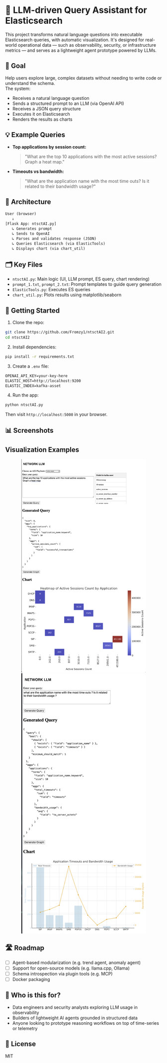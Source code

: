 # 🧠 LLM-driven Query Assistant for Elasticsearch

This project transforms natural language questions into executable Elasticsearch queries, with automatic visualization. It's designed for real-world operational data — such as observability, security, or infrastructure metrics — and serves as a lightweight agent prototype powered by LLMs.

## 🎯 Goal

Help users explore large, complex datasets without needing to write code or understand the schema.  
The system:
- Receives a natural language question
- Sends a structured prompt to an LLM (via OpenAI API)
- Receives a JSON query structure
- Executes it on Elasticsearch
- Renders the results as charts

## 💡 Example Queries

- **Top applications by session count:**
  > "What are the top 10 applications with the most active sessions? Graph a heat map."

- **Timeouts vs bandwidth:**
  > "What are the application name with the most time outs? Is it related to their bandwidth usage?"

## 🧱 Architecture

```
User (browser)
   ↓
[Flask App: ntsctAI.py]
   ↳ Generates prompt
   ↳ Sends to OpenAI
   ↳ Parses and validates response (JSON)
   ↳ Queries Elasticsearch (via ElasticTools)
   ↳ Displays chart (via chart_util)
```

## 🗂️ Key Files

- `ntsctAI.py`: Main logic (UI, LLM prompt, ES query, chart rendering)
- `prompt_1.txt`, `prompt_2.txt`: Prompt templates to guide query generation
- `ElasticTools.py`: Executes ES queries
- `chart_util.py`: Plots results using matplotlib/seaborn

## 🚀 Getting Started

1. Clone the repo:
```bash
git clone https://github.com/Fromzy1/ntsctAI2.git
cd ntsctAI2
```

2. Install dependencies:
```bash
pip install -r requirements.txt
```

3. Create a `.env` file:
```
OPENAI_API_KEY=your-key-here
ELASTIC_HOST=http://localhost:9200
ELASTIC_INDEX=kafka-asset
```

4. Run the app:
```bash
python ntsctAI.py
```

Then visit `http://localhost:5000` in your browser.

## 📊 Screenshots

<!-- Markdown-style heading -->
## Visualization Examples

<!-- HTML-style images for size control -->
<div align="center">
  <img src="screenshots/heatmap_example.png" width="400"/>
  <img src="screenshots/timeout_bandwidth.png" width="400"/>
</div>


## 🛣️ Roadmap

- [ ] Agent-based modularization (e.g. trend agent, anomaly agent)
- [ ] Support for open-source models (e.g. llama.cpp, Ollama)
- [ ] Schema introspection via plugin tools (e.g. MCP)
- [ ] Docker packaging

## 🙋 Who is this for?

- Data engineers and security analysts exploring LLM usage in observability
- Builders of lightweight AI agents grounded in structured data
- Anyone looking to prototype reasoning workflows on top of time-series or telemetry

## 📄 License

MIT


